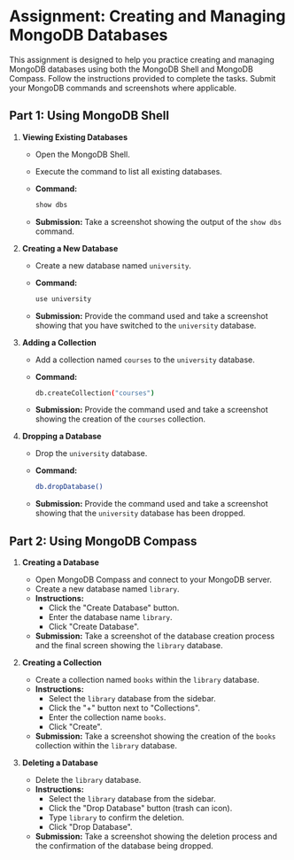 # Assignment: Creating and Managing MongoDB Databases

This assignment is designed to help you practice creating and managing MongoDB databases using both the MongoDB Shell and MongoDB Compass. Follow the instructions provided to complete the tasks. Submit your MongoDB commands and screenshots where applicable.

## Part 1: Using MongoDB Shell

1. **Viewing Existing Databases**
   - Open the MongoDB Shell.
   - Execute the command to list all existing databases.
   - **Command:**

     ```bash
     show dbs
     ```

   - **Submission:** Take a screenshot showing the output of the `show dbs` command.

2. **Creating a New Database**
   - Create a new database named `university`.
   - **Command:**

     ```bash
     use university
     ```

   - **Submission:** Provide the command used and take a screenshot showing that you have switched to the `university` database.

3. **Adding a Collection**
   - Add a collection named `courses` to the `university` database.
   - **Command:**

     ```bash
     db.createCollection("courses")
     ```

   - **Submission:** Provide the command used and take a screenshot showing the creation of the `courses` collection.

4. **Dropping a Database**
   - Drop the `university` database.
   - **Command:**

     ```bash
     db.dropDatabase()
     ```

   - **Submission:** Provide the command used and take a screenshot showing that the `university` database has been dropped.

## Part 2: Using MongoDB Compass

1. **Creating a Database**
   - Open MongoDB Compass and connect to your MongoDB server.
   - Create a new database named `library`.
   - **Instructions:**
     - Click the "Create Database" button.
     - Enter the database name `library`.
     - Click "Create Database".
   - **Submission:** Take a screenshot of the database creation process and the final screen showing the `library` database.

2. **Creating a Collection**
   - Create a collection named `books` within the `library` database.
   - **Instructions:**
     - Select the `library` database from the sidebar.
     - Click the "+" button next to "Collections".
     - Enter the collection name `books`.
     - Click "Create".
   - **Submission:** Take a screenshot showing the creation of the `books` collection within the `library` database.

3. **Deleting a Database**
   - Delete the `library` database.
   - **Instructions:**
     - Select the `library` database from the sidebar.
     - Click the "Drop Database" button (trash can icon).
     - Type `library` to confirm the deletion.
     - Click "Drop Database".
   - **Submission:** Take a screenshot showing the deletion process and the confirmation of the database being dropped.
